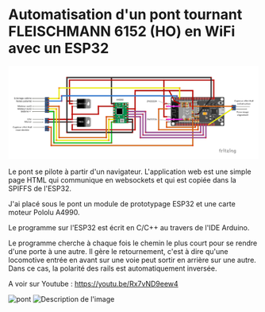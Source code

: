 # Automatisation d'un pont tournant FLEISCHMANN 6152 (HO) en WiFi avec un ESP32

<img src="https://github.com/BOBILLEChristophe/pont_fleischmann_6152_ESP_32/blob/master/pont_tournant_fleischmann_v_5_bb.jpg">

Le pont se pilote à partir d'un navigateur. L'application web est une simple page HTML qui communique en websockets et qui est copiée dans la SPIFFS de l'ESP32.

J'ai placé sous le pont un module de prototypage ESP32 et une carte moteur Pololu A4990.

Le programme sur l'ESP32 est écrit en C/C++ au travers de l'IDE Arduino.

Le programme cherche à chaque fois le chemin le plus court pour se rendre d'une porte à une autre. Il gère le retournement, c'est à dire qu'une locomotive entrée en avant sur une voie peut sortir en arrière sur une autre. Dans ce cas, la polarité des rails est automatiquement inversée.

A voir sur Youtube : https://youtu.be/Rx7vND9eew4

<img src="[[assets/diagram.png](https://www.locoduino.org/IMG/jpg/_dsc8407.jpg)](https://www.locoduino.org/IMG/jpg/_dsc8407.jpg)" alt="pont" width="1000">

<img src="[[assets/diagram.png](https://www.locoduino.org/IMG/jpg/_dsc8407.jpg)](https://www.locoduino.org/IMG/jpg/_dsc8407.jpg)" alt="Description de l'image">


